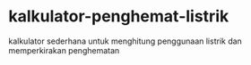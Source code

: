 # kalkulator-penghemat-listrik
kalkulator sederhana untuk menghitung penggunaan listrik dan memperkirakan penghematan
